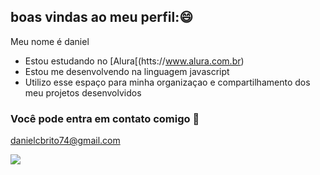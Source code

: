 ## boas vindas ao meu perfil:😄

Meu nome é daniel 

- Estou estudando no [Alura[(htts://www.alura.com.br)
- Estou me desenvolvendo na linguagem javascript
- Utilizo esse espaço para minha organizaçao e compartilhamento dos meu projetos desenvolvidos 

### Você pode entra em contato comigo 📧

danielcbrito74@gmail.com

![](https://media1.tenor.com/m/opEBWw0uddoAAAAd/umm.gif)
